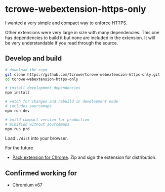 
# tcrowe-webextension-https-only

I wanted a very simple and compact way to enforce HTTPS.

Other extensions were very large in size with many dependencies. This one has dependencies to build it but none are included in the extension. It will be very understandable if you read through the source.

## Develop and build

```sh
# download the repo
git clone https://github.com/tcrowe/tcrowe-webextension-https-only.git
cd tcrowe-webextension-https-only

# install development dependencies
npm install

# watch for changes and rebuild in development mode
# includes sourcemaps
npm run dev

# build compact version for production
# minified without sourcemaps
npm run prd
```

Load `./dist` into your browser.

For the future

+ [Pack extension for Chrome](https://www.adambarth.com/experimental/crx/docs/packaging.html). Zip and sign the extension for distribution.

## Confirmed working for

+ Chromium v67
